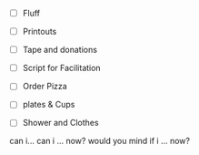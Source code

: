 * [ ] Fluff
* [ ] Printouts
* [ ] Tape and donations
* [ ] Script for Facilitation
* [ ] Order Pizza
* [ ] plates & Cups
* [ ] Shower and Clothes


can i...
can i ... now?
would you mind if i ... now?


